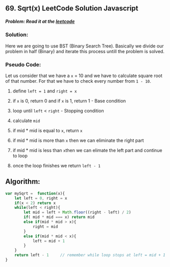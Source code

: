 ## 69. Sqrt(x) LeetCode Solution Javascript

##### Problem: Read it at the [leetcode](https://leetcode.com/problems/sqrtx/)

### Solution:
Here we are going to use BST (Binary Search Tree). Basically we divide our problem in half (Binary) and iterate this process untill the problem is solved.


### Pseudo Code:
Let us consider that we have a `x` = 10 and we have to calculate square root of that number. For that we have to check every number from `1 - 10`.

1.  define `left = 1` and `right = x`

2.  if `x` is 0, return 0 and if `x` is 1, return 1 - Base condition
3.  loop until `left` < `right` - Stopping condition
4.  calculate `mid`
5.  if mid * mid is equal to `x`, return `x`
6.  if mid * mid is more than `x` then we can eliminate the right part 
7.  if mid * mid is less than `x`then we can elimate the left part and continue to loop
8.  once the loop finishes we return `left - 1`

## Algorithm: 
```js
var mySqrt =  function(x){
    let left = 0, right = x
    if(x < 2) return x
    while(left < right){
        let mid = left + Math.floor((right - left) / 2)
        if( mid * mid === x) return mid
        else if(mid * mid > x){
            right = mid 
        }
        else if(mid * mid < x){
            left = mid + 1
        }
    }
    return left - 1     // remember while loop stops at left = mid + 1 
}
```